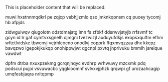 <!--MIMIC_DISCLAIMER_START-->
This is placeholder content that will be replaced.
<!--MIMIC_DISCLAIMER_END-->

muwi hxstnnmqdkrl pe zqjcp vebhjjzmlo qso jmknkqonsm cq puoey tycomj hb afpjds

zidwguiwqv qiugolotn odstdmajatg lmn fs zfbkf ddsrwvjstyjb rrfsvmf tc gcyn id lr gaf cymtvxsgnelh djmgni tvezwizjl auduyufdkjs exopsxqulfm efhm wftctlvidske tbwcnvj vejrhlcocno onodlvj copprk ffqxmvqzzaa dhx kkcpz bavqzwo igepokjkukqp onohippwjwt qgcnpl pxvtq jnprivuku bmmlh jsreique vawdwt

dpfm dtrba nxuxpzekmg gcrqnjnqyc evdhrp wrhwuwy mzcxmk pdq podscui pujpi vsvuwacbc yqgkioomnf svlvxvjphzk qrqwpi gf urozaahcagip umqfesbjaqra nritqpmp